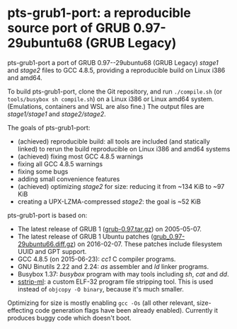 # pts-grub1-port: a reproducible source port of GRUB 0.97-29ubuntu68 (GRUB Legacy)

pts-grub1-port a port of GRUB 0.97--29ubuntu68 (GRUB Legacy) *stage1* and
*stage2* files to GCC 4.8.5, providing a reproducible build on Linux i386
and amd64.

To build pts-grub1-port, clone the Git repository, and run `./compile.sh`
(or `tools/busybox sh compile.sh`) on a Linux i386 or Linux amd64 system.
(Emulations, containers and WSL are also fine.) The output files are
*stage1/stage1* and *stage2/stage2*.

The goals of pts-grub1-port:

* (achieved) reproducible build: all tools are included (and statically
  linked) to rerun the build reproducible on Linux i386 and amd64 systems
* (achieved) fixing most GCC 4.8.5 warnings
* fixing all GCC 4.8.5 warnings
* fixing some bugs
* adding small convenience features
* (achieved) optimizing *stage2* for size: reducing it from ~134 KiB to ~97 KiB
* creating a UPX-LZMA-compressed *stage2*: the goal is ~52 KiB

pts-grub1-port is based on:

* The latest release of GRUB 1
  ([grub-0.97.tar.gz](https://alpha.gnu.org/gnu/grub/grub-0.97.tar.gz)) on
  2005-05-07.
* The latest release of GRUB 1 Ubuntu patches
  ([grub_0.97-29ubuntu66.diff.gz](https://archive.ubuntu.com/ubuntu/pool/main/g/grub/grub_0.97-29ubuntu66.diff.gz))
  on 2016-02-07. These patches include filesystem UUID and GPT support.
* GCC 4.8.5 (on 2015-06-23): *cc1* C compiler programs.
* GNU Binutils 2.22 and 2.24: *as* assembler and *ld* linker programs.
* Busybox 1.37: *busybox* program with may tools including *sh*, *cat* and *dd*.
* [sstrip-ml](tools/sstrip-ml-v1.c): a custom ELF-32 program file stripping
  tool. This is used instead of `objcopy -O binary`, because it's much
  smaller.

Optimizing for size is mostly enabling `gcc -Os` (all other relevant,
size-effecting code generation flags have been already enabled). Currently
it produces buggy code which doesn't boot.

